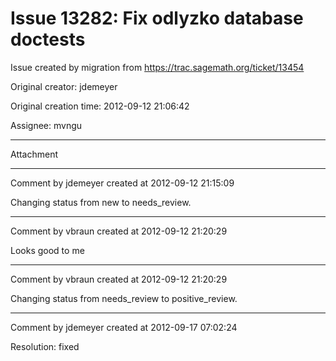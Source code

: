 # Issue 13282: Fix odlyzko database doctests

Issue created by migration from https://trac.sagemath.org/ticket/13454

Original creator: jdemeyer

Original creation time: 2012-09-12 21:06:42

Assignee: mvngu




---

Attachment


---

Comment by jdemeyer created at 2012-09-12 21:15:09

Changing status from new to needs_review.


---

Comment by vbraun created at 2012-09-12 21:20:29

Looks good to me


---

Comment by vbraun created at 2012-09-12 21:20:29

Changing status from needs_review to positive_review.


---

Comment by jdemeyer created at 2012-09-17 07:02:24

Resolution: fixed
